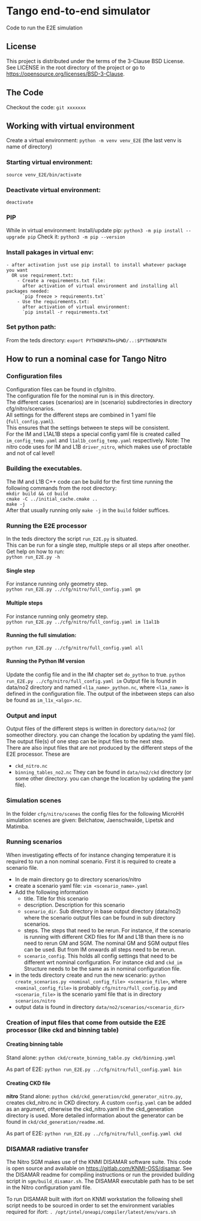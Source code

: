 # Tango end-to-end simulator
Code to run the E2E simulation

License
-------

This project is distributed under the terms of the 3-Clause BSD License. See LICENSE in the root directory of the project or go to https://opensource.org/licenses/BSD-3-Clause.

## The Code
Checkout the code:
`git xxxxxxx`

## Working with virtual environment
Create a virtual environment:
`python -m venv venv_E2E`  (the last venv is name of directory)

### Starting virtual environment:
`source venv_E2E/bin/activate`

### Deactivate virtual environment:
`deactivate`

### PIP
While in virtual environment:
Install/update pip:
`python3 -m pip install --upgrade pip`
Check it:
`python3 -m pip --version`

### Install pakages in virtual env:
    - after activation just use pip install to install whatever package you want
      OR use requirement.txt:
        - Create a requirements.txt file:
          after activation of virtual environment and installing all packages needed:
          `pip freeze > requirements.txt`
        - Use the requirements.txt:
          after activation of virtual environment:
          `pip install -r requirements.txt`

### Set python path:
From the teds directory:
`export PYTHONPATH=$PWD/..:$PYTHONPATH`

## How to run a nominal case for Tango Nitro

### Configuration files
Configuration files can be found in cfg/nitro.  
The configuration file for the nominal run is in this directory.  
The different cases (scenarios) are in (scenario) subdirectories in directory cfg/nitro/scenarios.  
All settings for the different steps are combined in 1 yaml file (`full_config.yaml`).  
This ensures that the settings between te steps will be consistent.  
For the IM and L1AL1B steps a special config yaml file is created called `im_config_temp.yaml` and `l1al1b_config_temp.yaml` respectively.
Note: The nitro code uses for IM and L1B `driver_nitro`, which makes use of proctable and not of cal level!

### Building the executables.
The IM and L1B C++ code can be build for the first time running the following commands from the root directory:  
`mkdir build && cd build`  
`cmake -C ../initial_cache.cmake ..`  
`make -j `  
After that usually running only `make -j` in the `build` folder suffices.


### Running the E2E processor
In the teds directory the script `run_E2E.py` is situated.  
This can be run for a single step, multiple steps or all steps after oneother.
Get help on how to run:  
`python run_E2E.py -h`
#### Single step
For instance running only geometry step.  
`python run_E2E.py ../cfg/nitro/full_config.yaml gm`

#### Multiple steps
For instance running only geometry step.  
`python run_E2E.py ../cfg/nitro/full_config.yaml im l1al1b`

#### Running the full simulation:  
`python run_E2E.py ../cfg/nitro/full_config.yaml all`

#### Running the Python IM version
Update the config file and in the IM chapter set `do_python` to true.
`python run_E2E.py ../cfg/nitro/full_config.yaml im`
Output file is found in data/no2 directory and named `<l1a_name>_python.nc`, where `<l1a_name>` is defined in the configuration file.
The output of the inbetween steps can also be found as `im_l1x_<algo>.nc`.

### Output and input
Output files of the different steps is written in dorectory `data/no2` (or someother directory. you can change the location by updating the yaml file).  
The output file(s) of one step can be input files to the next step.  
There are also input files that are not produced by the different steps of the E2E processor. These are
* `ckd_nitro.nc`
* `binning_tables_no2.nc`
They can be found in `data/no2/ckd` directory (or some other directory. you can change the location by updating the yaml file).

### Simulation scenes
In the folder `cfg/nitro/scenes` the config files for the following MicroHH simulation scenes are given: Belchatow, Jaenschwalde, Lipetsk and Matimba.

### Running scenarios
When investigating effects of for instance changing temperature it is required to run a non nominal scenario.
First it is required to create a scenario file.
- In de main directory go to directory scenarios/nitro
- create a scenario yaml file: `vim <scenario_name>.yaml`
- Add the following information
  - title. Title for this scenario
  - description. Description for this scenario
  - `scenario_dir`. Sub directory in base output directory (data/no2) where the scenario output files can be found in sub directory scenarios.
  - steps. The steps that need to be rerun. For instance, if the scenario is running with different CKD files for 
    IM and L1B than there is no need to rerun GM and SGM. The nominal GM and SGM output files can be used.
    But from IM onwards all steps need to be rerun.
  - `scenario_config`. This holds all config settings that need to be different wrt nominal configuration. For instance ckd and `ckd_im`
    Structure needs to be the same as in nominal configuration file.
- in the teds directory create and run the new scenario: `python create_scenarios.py <nominal_config_file> <scenario_file>`, 
  where `<nominal_config_file>` is probably `cfg/nitro/full_config.py` and `<scenario_file>` is the scenario yaml file that is in directory `scenarios/nitro`
- output data is found in directory `data/no2/scenarios/<scenario_dir>`

### Creation of input files that come from outside the E2E processor (like ckd and binning table)
#### Creating binning table
Stand alone:
`python ckd/create_binning_table.py ckd/binning.yaml`

As part of E2E:
`python run_E2E.py ../cfg/nitro/full_config.yaml bin`

#### Creating CKD file
**nitro**
Stand alone:
`python ckd/ckd_generation/ckd_generator_nitro.py`, creates ckd_nitro.nc in CKD directory. 
A custom `config.yaml` can be added as an argument, otherwise the ckd_nitro.yaml in the ckd_generation directory is used.
More detailed information about the generator can be found in `ckd/ckd_generation/readme.md`.

As part of E2E:
`python run_E2E.py ../cfg/nitro/full_config.yaml ckd`

### DISAMAR radiative transfer
The Nitro SGM makes use of the KNMI DISAMAR software suite. This code is open source and available on https://gitlab.com/KNMI-OSS/disamar. See the DISAMAR readme for compiling instructions or run the provided building script in `sgm/build_disamar.sh`. The DISAMAR executable path has to be set in the Nitro configuration yaml file.


To run DISAMAR built with ifort on KNMI workstation the following shell script needs to be sourced in order to set the environment variables required for ifort:
`. /opt/intel/oneapi/compiler/latest/env/vars.sh`
